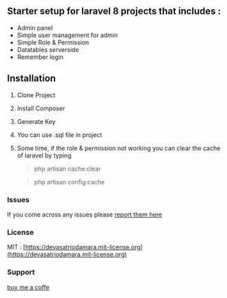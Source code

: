 
## Starter setup for laravel 8 projects that includes :
- Admin panel
- Simple user management for admin
- Simple Role & Permission
- Datatables serverside
- Remember login

## Installation
1. Clone Project
2. Install Composer
3. Generate Key
4. You can use .sql file in project
5. Some time, if the role & permission not working you can clear the cache of laravel by typing 
	>php artisan cache:clear
	
	>php artisan config:cache



### Issues
If you come across any issues please  [report them here](https://github.com/devsatrio/dboilerlaravel/issues)

### License
MIT : [https://devasatriodamara.mit-license.org](https://devasatriodamara.mit-license.org)

### Support
[buy me a coffe](https://saweria.co/devasatrio)
